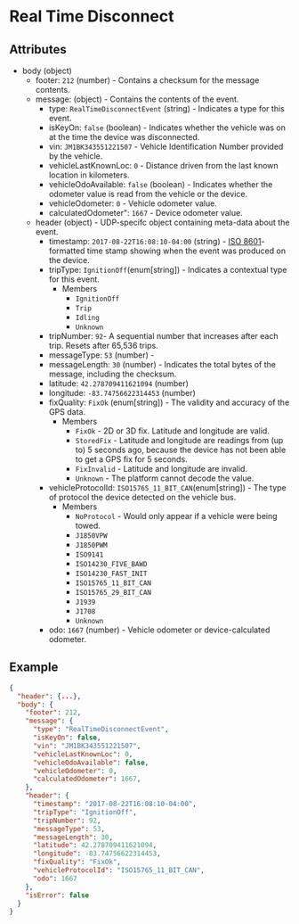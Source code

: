 # Real Time Disconnect

## Attributes

- body (object)
  - footer: `212` (number) - Contains a checksum for the message contents.
  - message: (object) - Contains the contents of the event.
    - type: `RealTimeDisconnectEvent` (string) - Indicates a type for this event.
    - isKeyOn: `false` (boolean) - Indicates whether the vehicle was on at the time the device was disconnected.
    - vin: `JM1BK343551221507` - Vehicle Identification Number provided by the vehicle.
    - vehicleLastKnownLoc: `0` - Distance driven from the last known location in kilometers.
    - vehicleOdoAvailable: `false` (boolean) - Indicates whether the odometer value is read from the vehicle or the device.
    - vehicleOdometer: `0` - Vehicle odometer value.
    - calculatedOdometer": `1667` - Device odometer value.
  - header (object) - UDP-specifc object containing meta-data about the event.
    - timestamp: `2017-08-22T16:08:10-04:00` (string) - [ISO 8601](https://en.wikipedia.org/wiki/ISO_8601)-formatted time stamp showing when the event was produced on the device.
    - tripType: `IgnitionOff`(enum[string]) - Indicates a contextual type for this event.
      - Members
        - `IgnitionOff`
        - `Trip`
        - `Idling`
        - `Unknown`
    - tripNumber: `92`- A sequential number that increases after each trip. Resets after 65,536 trips.
    - messageType: `53` (number) - 
    - messageLength: `30` (number) - Indicates the total bytes of the message, including the checksum.
    - latitude: `42.278709411621094` (number)
    - longitude: `-83.74756622314453` (number)
    - fixQuality: `FixOk` (enum[string]) - The validity and accuracy of the GPS data.
      - Members
        - `FixOk` - 2D or 3D fix. Latitude and longitude are valid.
        - `StoredFix` - Latitude and longitude are readings from (up to) 5 seconds ago, because the device has not been able to get a GPS fix for 5 seconds.
        - `FixInvalid` - Latitude and longitude are invalid.
        - `Unknown` - The platform cannot decode the value.
    - vehicleProtocolId: `ISO15765_11_BIT_CAN`(enum[string]) - The type of protocol the device detected on the vehicle bus.
      - Members
        - `NoProtocol` - Would only appear if a vehicle were being towed. 
        - `J1850VPW`
        - `J1850PWM`
        - `ISO9141`
        - `ISO14230_FIVE_BAWD`
        - `ISO14230_FAST_INIT`
        - `ISO15765_11_BIT_CAN`
        - `ISO15765_29_BIT_CAN`
        - `J1939`
        - `J1708`
        - `Unknown`
    - odo: `1667` (number) - Vehicle odometer or device-calculated odometer.

## Example

```json
{
  "header": {...},
  "body": {
    "footer": 212,
    "message": {
      "type": "RealTimeDisconnectEvent",
      "isKeyOn": false,
      "vin": "JM1BK343551221507",
      "vehicleLastKnownLoc": 0,
      "vehicleOdoAvailable": false,
      "vehicleOdometer": 0,
      "calculatedOdometer": 1667,
    },
    "header": {
      "timestamp": "2017-08-22T16:08:10-04:00",
      "tripType": "IgnitionOff",
      "tripNumber": 92,
      "messageType": 53,
      "messageLength": 30,
      "latitude": 42.278709411621094,
      "longitude": -83.74756622314453,
      "fixQuality": "FixOk",
      "vehicleProtocolId": "ISO15765_11_BIT_CAN",
      "odo": 1667
    },
    "isError": false
  }
}
```
